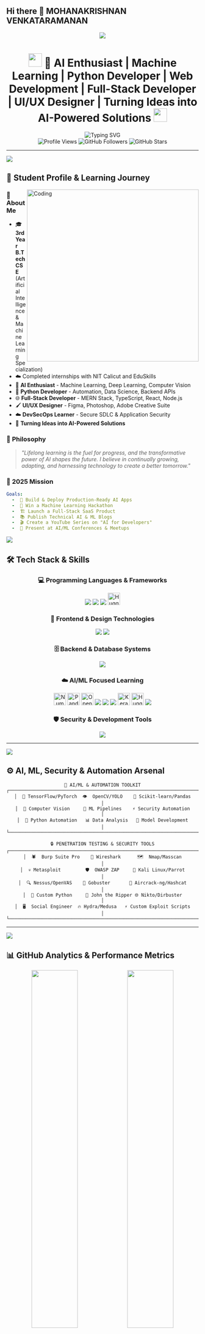 ## Hi there 👋 MOHANAKRISHNAN VENKATARAMANAN
<!-- GitHub Profile README for Mohanakrishnan Venkataramanan - Advanced Edition -->

<div align="center">
  <img src="https://capsule-render.vercel.app/api?type=waving&color=gradient&customColorList=12,20,33,46,59&height=220&section=header&text=MOHANAKRISHNAN%20V&fontSize=60&fontColor=fff&animation=twinkling" />
</div>

<h1 align="center">
  <img src="https://media.giphy.com/media/hvRJCLFzcasrR4ia7z/giphy.gif" width="35">
  🤖 AI Enthusiast | Machine Learning | Python Developer | Web Development | Full-Stack Developer | UI/UX Designer | Turning Ideas into AI-Powered Solutions
  <img src="https://media.giphy.com/media/hvRJCLFzcasrR4ia7z/giphy.gif" width="35">
</h1>

<div align="center">
  <img src="https://readme-typing-svg.herokuapp.com?font=Fira+Code&size=22&duration=2500&pause=800&color=00FFFF&center=true&vCenter=true&width=900&lines=🤖+AI+Enthusiast+%7C+Machine+Learning+%7C+Python+Developer;🌐+Web+Development+%7C+UI%2FUX+Designer+%7C+Creative+Coder;💡+Turning+Ideas+into+AI-Powered+Solutions;🚀+Building+Smart+%26+Scalable+Applications;🎓+3rd+Year+B.Tech+CSE+Student;💻+Open+Source+Contributor+%7C+Tech+Explorer" alt="Typing SVG" />
</div>

<div align="center">
  <img src="https://komarev.com/ghpvc/?username=rvmohan46&label=Profile%20Views&color=blueviolet&style=for-the-badge&logo=eye" alt="Profile Views" />
  <img src="https://img.shields.io/github/followers/rvmohan46?label=Followers&style=for-the-badge&color=blue&logo=github" alt="GitHub Followers" />
  <img src="https://img.shields.io/github/stars/rvmohan46?label=Total%20Stars&style=for-the-badge&color=yellow&logo=github" alt="GitHub Stars" />
</div>

---

<img src="https://user-images.githubusercontent.com/73097560/115834477-dbab4500-a447-11eb-908a-139a6edaec5c.gif">

## 🧠 Student Profile & Learning Journey

<img align="right" alt="Coding" width="450" src="https://raw.githubusercontent.com/abhisheknaiidu/abhisheknaiidu/master/code.gif">

### 🎯 **About Me**

- 🎓 **3rd Year B.Tech CSE** (Artificial Intelligence & Machine Learning Specialization)
- ☁️ Completed internships with NIT Calicut and EduSkills
- 🤖 **AI Enthusiast** - Machine Learning, Deep Learning, Computer Vision
- 🐍 **Python Developer** - Automation, Data Science, Backend APIs
- 🌐 **Full-Stack Developer** - MERN Stack, TypeScript, React, Node.js
- 🖌️ **UI/UX Designer** - Figma, Photoshop, Adobe Creative Suite
- ☁️ **DevSecOps Learner** - Secure SDLC & Application Security
- 🚀 **Turning Ideas into AI-Powered Solutions**

### 💭 **Philosophy**

> _"Lifelong learning is the fuel for progress, and the transformative power of AI shapes the future. I believe in continually growing, adapting, and harnessing technology to create a better tomorrow."_

### 🎯 **2025 Mission**

```yaml
Goals:
  -  🚀 Build & Deploy Production-Ready AI Apps
  -  🤖 Win a Machine Learning Hackathon
  -  🏗️ Launch a Full-Stack SaaS Product
  -  📚 Publish Technical AI & ML Blogs
  -  🎬 Create a YouTube Series on "AI for Developers"
  -  🎤 Present at AI/ML Conferences & Meetups
```

<img src="https://user-images.githubusercontent.com/73097560/115834477-dbab4500-a447-11eb-908a-139a6edaec5c.gif">

## 🛠️ Tech Stack & Skills

<div align="center">

### 💻 **Programming Languages & Frameworks**

<p>
  <img src="https://skillicons.dev/icons?i=python,java,cpp,c,js" />
  <img src="https://skillicons.dev/icons?i=react,nodejs,fastapi,django,flask,tensorflow" />
  <img src="https://skillicons.dev/icons?i=keras,pytorch" />
  <img src="https://cdn.jsdelivr.net/gh/simple-icons/simple-icons/icons/huggingface.svg" width="32" height="32" title="Hugging Face Transformers" />
</p>

### 🎨 **Frontend & Design Technologies**

<p>
  <img src="https://skillicons.dev/icons?i=html,css,sass,tailwind,bootstrap,figma,photoshop" />
  <img src="https://skillicons.dev/icons?i=adobe" />
</p>

### 🗄️ **Backend & Database Systems**

<p>
  <img src="https://skillicons.dev/icons?i=mongodb,mysql,postgres,supabase" />
</p>

### ☁️ **AI/ML Focused Learning**

<p>
  <img src="https://cdn.jsdelivr.net/gh/simple-icons/simple-icons/icons/numpy.svg" width="32" height="32" title="NumPy" />
  <img src="https://cdn.jsdelivr.net/gh/simple-icons/simple-icons/icons/pandas.svg" width="32" height="32" title="Pandas" />
  <img src="https://cdn.jsdelivr.net/gh/simple-icons/simple-icons/icons/opencv.svg" width="32" height="32" title="OpenCV" />
  <img src="https://skillicons.dev/icons?i=python" />
  <img src="https://skillicons.dev/icons?i=tensorflow" />
  <img src="https://skillicons.dev/icons?i=pytorch" />
  <img src="https://cdn.jsdelivr.net/gh/simple-icons/simple-icons/icons/keras.svg" width="32" height="32" title="Keras" />
  <img src="https://cdn.jsdelivr.net/gh/simple-icons/simple-icons/icons/huggingface.svg" width="32" height="32" title="Hugging Face Transformers" />
  <img src="https://skillicons.dev/icons?i=scikitlearn" />
</p>

### 🛡️ **Security & Development Tools**

<p>
  <img src="https://skillicons.dev/icons?i=linux,bash,git,github,vscode,postman,vercel" />
</p>

</div>

---

<img src="https://user-images.githubusercontent.com/73097560/115834477-dbab4500-a447-11eb-908a-139a6edaec5c.gif">

## ⚙️ AI, ML, Security & Automation Arsenal

<div align="center">

```ascii
🤖 AI/ML & AUTOMATION TOOLKIT
┌─────────────────────────────────────────────────────────────────────────────┐
│  🧠 TensorFlow/PyTorch  👁️  OpenCV/YOLO    🤖 Scikit-learn/Pandas          │
│  📸 Computer Vision     🎯 ML Pipelines    ⚡ Security Automation           │
│  🔧 Python Automation   📊 Data Analysis   🚀 Model Development            │
└─────────────────────────────────────────────────────────────────────────────┘

🔒 PENETRATION TESTING & SECURITY TOOLS
┌─────────────────────────────────────────────────────────────────────────────┐
│  🕷️  Burp Suite Pro    🦈 Wireshark      🗺️  Nmap/Masscan                  │
│  💀 Metasploit         🛡️  OWASP ZAP     🐧 Kali Linux/Parrot              │
│  🔍 Nessus/OpenVAS    🎯 Gobuster       📡 Aircrack-ng/Hashcat             │
│  🐍 Custom Python     🔐 John the Ripper 🌐 Nikto/Dirbuster                │
│  🖥️  Social Engineer  🔥 Hydra/Medusa   ⚡ Custom Exploit Scripts          │
└─────────────────────────────────────────────────────────────────────────────┘
```

</div>

---

<img src="https://user-images.githubusercontent.com/73097560/115834477-dbab4500-a447-11eb-908a-139a6edaec5c.gif">

## 📊 GitHub Analytics & Performance Metrics

<div align="center">
  <img src="https://github-readme-stats.vercel.app/api?username=rvmohan46&show_icons=true&theme=radical&hide_border=true&border_radius=20&include_all_commits=true&count_private=true&custom_title=GitHub%20Stats" width="49%" />
  <img src="https://streak-stats.demolab.com?user=rvmohan46&theme=radical&hide_border=true&border_radius=20&card_width=400" width="49%" />
</div>

<div align="center" style="margin: 20px 0;">
  <img src="https://github-readme-stats.vercel.app/api/top-langs/?username=rvmohan46&layout=compact&theme=radical&hide_border=true&border_radius=20&langs_count=8&card_width=500&custom_title=Most%20Used%20Languages" width="100%" />
</div>

<div align="center">
  <img src="https://github-readme-activity-graph.vercel.app/graph?username=rvmohan46&theme=react-dark&hide_border=true&area=true&custom_title=Contribution%20Activity%20Graph&bg_color=0D1117&color=00FFFF" />
</div>

<div align="center">
  <img src="https://github-profile-summary-cards.vercel.app/api/cards/profile-details?username=rvmohan46&theme=radical" width="100%" />
</div>

<div align="center">
  <img src="https://github-profile-summary-cards.vercel.app/api/cards/repos-per-language?username=rvmohan46&theme=radical" width="32%" />
  <img src="https://github-profile-summary-cards.vercel.app/api/cards/most-commit-language?username=rvmohan46&theme=radical" width="32%" />
  <img src="https://github-profile-summary-cards.vercel.app/api/cards/stats?username=rvmohan46&theme=radical" width="32%" />
</div>

<!-- Pacman Animation -->
<div align="center">
  <img src="https://raw.githubusercontent.com/maurodesouza/maurodesouza/output/pacman-contribution-graph-dark.svg" alt="Pacman Contribution Graph" />
</div>

---

<img src="https://user-images.githubusercontent.com/73097560/115834477-dbab4500-a447-11eb-908a-139a6edaec5c.gif">

## 🚀 Projects & Innovation Portfolio

<div align="center">

### 🏆 **Current & Upcoming Projects**

| 🎯 **Project**                    | 🛠️ **Tech Stack**                     | 📝 **Description**                                        | 🚀 **Status**       |
| --------------------------------- | ------------------------------------- | --------------------------------------------------------- | ------------------- |
| 🤖 **AI Project Suite**           | Python, TensorFlow, OpenCV, React     | End-to-end AI/ML projects for real-world applications     | 🔨 In Development   |
| 🌐 **MERN AI Dashboard**          | MongoDB, Express, React, Node.js      | Real-time AI analytics & visualization dashboard          | 📋 Planned          |
| 🖌️ **Smart UI/UX Generator**      | React, TypeScript, Figma, Python      | AI-powered UI/UX prototyping and design assistant         | 🔨 In Development   |
| 🔍 **ML Model Evaluation Tool**   | Python, Scikit-learn, Streamlit       | Automate, compare, and visualize ML model performance     | ✅ Live Demo        |
| 🎥 **AI Learning Series**         | YouTube, Python, JavaScript           | Educational content for aspiring AI/ML developers         | 📋 Content Planning |

### 🌟 **Learning & Contributing**

- **Open Source AI/ML Projects** - Contributing to Python and JS-based AI tools
- **Python Security Tools** - Building custom automation scripts
- **Web Development** - MERN stack and modern UI/UX design
- **AI for Social Good** - Applying AI to solve impactful problems

</div>

---

<img src="https://user-images.githubusercontent.com/73097560/115834477-dbab4500-a447-11eb-908a-139a6edaec5c.gif">

## 📚 Learning Trajectory & Certification Goals

<div align="center">

```yaml
🎯 CURRENTLY LEARNING:
  Artificial Intelligence:
    - Deep Learning & Neural Networks
    - Computer Vision & Natural Language Processing
    - AI Model Optimization & Deployment
    - Reinforcement Learning
    - Generative AI & LLMs

  Machine Learning:
    - Supervised & Unsupervised Learning
    - Model Evaluation & Tuning
    - ML Pipelines & Automation
    - Data Preprocessing & Feature Engineering
    - Responsible & Ethical AI Practices

  Development:
    - MERN Stack Projects
    - TypeScript Best Practices
    - Python for AI/ML & Automation
    - Secure Full-Stack Coding
    - API Security & DevSecOps

  Infrastructure:
    - AWS Cloud Security Basics
    - Docker & CI/CD Integration
    - Linux System Administration
    - Cloud-Native Application Security

🔮 CERTIFICATION ROADMAP 2025:
  Priority:
    - [ ] TensorFlow Developer Certificate
    - [ ] AWS Certified Cloud Practitioner
    - [ ] Microsoft Azure AI Engineer Associate
    - [ ] Certified Data Scientist
    - [ ] UI/UX Design Certification

  Future Goals:
    - [ ] AWS Certified Machine Learning - Specialty
    - [ ] Google Professional Data Engineer
    - [ ] OSCP or Security Certification
    - [ ] Top AI/ML Research Internship

🏆 TARGET ACHIEVEMENTS:
    - [ ] 5+ AI/ML Projects Published
    - [ ] 1K+ Followers on AI/ML Content
    - [ ] Speaking at AI/ML Meetups
    - [ ] Published Blogs & Tutorials
    - [ ] Land AI Internship at Top Tech Company
```

</div>

---

<img src="https://user-images.githubusercontent.com/73097560/115834477-dbab4500-a447-11eb-908a-139a6edaec5c.gif">

## 🏆 Achievement Dashboard

<div align="center">
  <img src="https://github-profile-trophy.vercel.app/?username=rvmohan46&theme=radical&no-frame=true&margin-w=15&margin-h=15&column=7&rank=SECRET,SSS,SS,S,AAA,AA,A" />
</div>

<div align="center">

### 🎖️ **Current Level Badges**

<p>
  <img src="https://img.shields.io/badge/Student-3rd%20Year%20B.Tech%20CSE-blue?style=for-the-badge&logo=graduationcap&logoColor=white" />
  <img src="https://img.shields.io/badge/AI%20Enthusiast-Machine%20Learning-critical?style=for-the-badge&logo=tensorflow&logoColor=white" />
  <img src="https://img.shields.io/badge/DevOps-Learner-yellow?style=for-the-badge&logo=amazonaws&logoColor=white" />
  <img src="https://img.shields.io/badge/Full%20Stack-MERN%20Developer-success?style=for-the-badge&logo=react&logoColor=white" />
</p>

### 🛠️ **Technical Specializations**

<p>
  <img src="https://img.shields.io/badge/OS-Linux%20%7C%20Windows-informational?style=for-the-badge&logo=linux&logoColor=white" />
  <img src="https://img.shields.io/badge/Shell-Bash%20%7C%20PowerShell-black?style=for-the-badge&logo=gnubash&logoColor=white" />
  <img src="https://img.shields.io/badge/Containers-Docker%20Basics-blue?style=for-the-badge&logo=docker&logoColor=white" />
  <img src="https://img.shields.io/badge/Database-MongoDB%20%7C%20MySQL-green?style=for-the-badge&logo=mongodb&logoColor=white" />
</p>

### ☁️ **Cloud & Development**

<p>
  <img src="https://img.shields.io/badge/AWS-Learning%20Cloud%20Basics-FF9900?style=for-the-badge&logo=amazonaws&logoColor=white" />
  <img src="https://img.shields.io/badge/GitHub-Actions%20Basics-181717?style=for-the-badge&logo=github&logoColor=white" />
  <img src="https://img.shields.io/badge/Python-AI%20Development-3776AB?style=for-the-badge&logo=python&logoColor=white" />
  <img src="https://img.shields.io/badge/JavaScript-Full%20Stack-F7DF1E?style=for-the-badge&logo=javascript&logoColor=black" />
</p>

</div>

---

<img src="https://user-images.githubusercontent.com/73097560/115834477-dbab4500-a447-11eb-908a-139a6edaec5c.gif">

## 🌐 Connect & Collaborate

<div align="center">

### 📫 **Get In Touch**

<a href="mailto:rvmohan46@gmail.com">
  <img src="https://img.shields.io/badge/Gmail-D14836?style=for-the-badge&logo=gmail&logoColor=white" />
</a>
<a href="https://linkedin.com/in/rvmohan46">
  <img src="https://img.shields.io/badge/LinkedIn-0077B5?style=for-the-badge&logo=linkedin&logoColor=white" />
</a>
<a href="https://twitter.com/rvmohan46">
  <img src="https://img.shields.io/badge/Twitter-1DA1F2?style=for-the-badge&logo=twitter&logoColor=white" />
</a>
<a href="https://dev.to/rvmohan46">
  <img src="https://img.shields.io/badge/dev.to-0A0A0A?style=for-the-badge&logo=devdotto&logoColor=white" />
</a>

### 🔗 **Development Platforms**

<a href="https://github.com/rvmohan46">
  <img src="https://img.shields.io/badge/GitHub-100000?style=for-the-badge&logo=github&logoColor=white" />
</a>
<a href="https://stackoverflow.com/users/rvmohan46">
  <img src="https://img.shields.io/badge/Stack%20Overflow-F58025?style=for-the-badge&logo=stackoverflow&logoColor=white" />
</a>
<a href="https://medium.com/@rvmohan46">
  <img src="https://img.shields.io/badge/Medium-12100E?style=for-the-badge&logo=medium&logoColor=white" />
</a>
<a href="https://hashnode.com/@rvmohan46">
  <img src="https://img.shields.io/badge/Hashnode-2962FF?style=for-the-badge&logo=hashnode&logoColor=white" />
</a>

### 🎯 **Open to Collaborate On**

```yaml
Interested in:
  - 🤖 AI & ML Projects (Deep Learning, NLP, Computer Vision)
  - 🌐 Full-Stack Web Development (MERN, Python)
  - 🖌️ UI/UX Design & Prototyping
  - ☁️ Cloud Security & DevSecOps
  - 📚 Technical Writing & Knowledge Sharing
  - 🚀 AI for Social Good
  - 💼 Internship Opportunities in AI/ML/Full Stack
  - 🤝 Study Groups & Learning Communities
```

</div>

---

<div align="center">
  <p align="center">
    <img src="https://quotes-github-readme.vercel.app/api?type=horizontal&theme=radical&quote=Lifelong%20learning%20drives%20progress%2C%20and%20AI%20has%20the%20power%20to%20shape%20a%20better%20future.%20Let%27s%20embrace%20change%20and%20innovate%20together!" />
  </p>
</div>

<div align="center">
  <img src="https://capsule-render.vercel.app/api?type=waving&color=gradient&customColorList=12,20,33,46,59&height=120&section=footer" />
</div>

<div align="center">
  <img src="https://raw.githubusercontent.com/platane/snk/output/github-contribution-grid-snake-dark.svg" alt="Snake Contribution Graph" />
</div>
